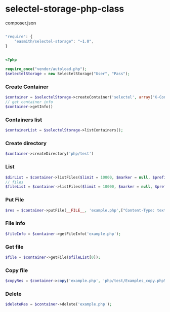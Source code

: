 selectel-storage-php-class
==========================

composer.json

```js

"require": {
    "easmith/selectel-storage": "~1.0",
}

```

```php

<?php
    
require_once("vendor/autoload.php");
$selectelStorage = new SelectelStorage("User", "Pass");

```

### Create Container 
```php
$container = $selectelStorage->createContainer('selectel', array("X-Container-Meta-Type: public"));
// get container info
$container->getInfo()
```

### Containers list
```php
$containerList = $selectelStorage->listContainers();
```

### Create directory
```php
$container->createDirectory('php/test')
```

### List
```php
$dirList = $container->listFiles($limit = 10000, $marker = null, $prefix = null, $path = "");
// files
$fileList = $container->listFiles($limit = 10000, $marker = null, $prefix = null, $path = 'php/');
```

### Put File
```php
$res = $container->putFile(__FILE__, 'example.php',["Content-Type: text/html"]);
```

### File info
```php
$fileInfo = $container->getFileInfo('example.php');
```

### Get file
```php
$file = $container->getFile($fileList[0]);
```

### Copy file
```php
$copyRes = $container->copy('example.php', 'php/test/Examples_copy.php5');
```

### Delete
```php
$deleteRes = $container->delete('example.php');
```